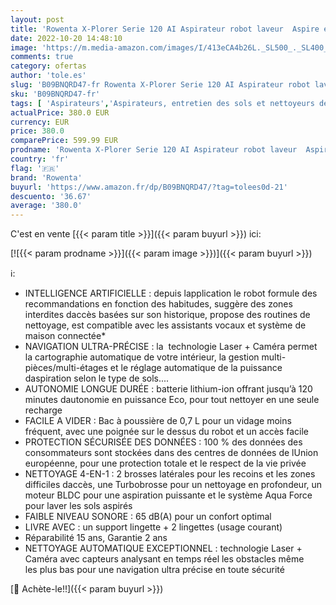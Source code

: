 ```yaml
---
layout: post
title: 'Rowenta X-Plorer Serie 120 AI Aspirateur robot laveur  Aspire et lave les sols  Intelligence artificielle  Navigation précise  Technologie Laser + caméra  Wifi  Compatible asssistant vocal RR7877WH'
date: 2022-10-20 14:48:10
image: 'https://m.media-amazon.com/images/I/413eCA4b26L._SL500_._SL400_.jpg'
comments: true
category: ofertas
author: 'tole.es'
slug: 'B09BNQRD47-fr Rowenta X-Plorer Serie 120 AI Aspirateur robot laveur...'
sku: 'B09BNQRD47-fr'
tags: [ 'Aspirateurs','Aspirateurs, entretien des sols et nettoyeurs de vitres','Cuisine et Maison','Robots aspirateurs','rowenta','🇫🇷', ]
actualPrice: 380.0 EUR
currency: EUR
price: 380.0
comparePrice: 599.99 EUR
prodname: 'Rowenta X-Plorer Serie 120 AI Aspirateur robot laveur  Aspire et lave les sols  Intelligence artificielle  Navigation précise  Technologie Laser + caméra  Wifi  Compatible asssistant vocal RR7877WH'
country: 'fr'
flag: '🇫🇷'
brand: 'Rowenta'
buyurl: 'https://www.amazon.fr/dp/B09BNQRD47/?tag=tolees0d-21'
descuento: '36.67'
average: '380.0'
---
```


C'est en vente [{{< param title >}}]({{< param buyurl >}}) ici:

[![{{< param prodname >}}]({{< param image >}})]({{< param buyurl >}})

ℹ️:

- INTELLIGENCE ARTIFICIELLE : depuis lapplication le robot formule des recommandations en fonction des habitudes, suggère des zones interdites daccès basées sur son historique, propose des routines de nettoyage, est compatible avec les assistants vocaux et système de maison connectée*
- NAVIGATION ULTRA-PRÉCISE : la  technologie Laser + Caméra permet la cartographie automatique de votre intérieur, la gestion multi-pièces/multi-étages et le réglage automatique de la puissance daspiration selon le type de sols....
- AUTONOMIE LONGUE DURÉE : batterie lithium-ion offrant jusqu’à 120 minutes dautonomie en puissance Eco, pour tout nettoyer en une seule recharge
- FACILE A VIDER : Bac à poussière de 0,7 L pour un vidage moins fréquent, avec une poignée sur le dessus du robot et un accès facile
- PROTECTION SÉCURISÉE DES DONNÉES : 100 % des données des consommateurs sont stockées dans des centres de données de lUnion européenne, pour une protection totale et le respect de la vie privée
- NETTOYAGE 4-EN-1 : 2 brosses latérales pour les recoins et les zones difficiles daccès, une Turbobrosse pour un nettoyage en profondeur, un moteur BLDC pour une aspiration puissante et le système Aqua Force pour laver les sols aspirés
- FAIBLE NIVEAU SONORE : 65 dB(A) pour un confort optimal
- LIVRE AVEC : un support lingette + 2 lingettes (usage courant)
- Réparabilité 15 ans, Garantie 2 ans
- NETTOYAGE AUTOMATIQUE EXCEPTIONNEL : technologie Laser + Caméra avec capteurs analysant en temps réel les obstacles même les plus bas pour une navigation ultra précise en toute sécurité

[🛒 Achète-le!!]({{< param buyurl >}})
